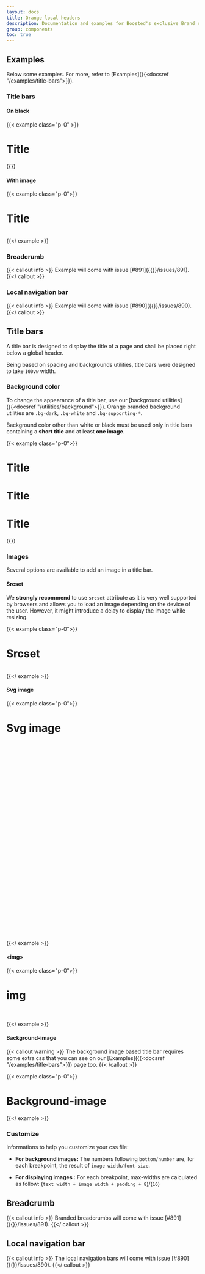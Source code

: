 ```yaml
---
layout: docs
title: Orange local headers
description: Documentation and examples for Boosted's exclusive Brand responsive title bars, breadcrumbs and local navigation bars.
group: components
toc: true
---
```


## Examples
Below some examples. For more, refer to [Examples]({{<docsref "/examples/title-bars">}}).
### Title bars
#### On black

{{< example class="p-0" >}}
 <div class="bg-dark title-bar">
    <div class="px-1 px-md-2 px-lg-4 px-xxl-0">
      <div class="px-xl-3 px-xxl-2 container-xxl d-flex">
        <div class="pt-3 pt-md-4 pb-2 pb-md-3">
          <h1 class="py-xl-1 m-0">Title</h1>
        </div>
      </div>
    </div>
  </div>
{{</ example >}}

#### With image

{{< example class="p-0">}}
 <div class="bg-supporting-pink title-bar">
    <div class="px-1 px-md-2 px-lg-4 px-xxl-0">
      <div class="px-xl-3 px-xxl-2 container-xxl d-flex">
        <div class="pt-3 pt-md-4 pb-2 pb-md-3">
          <h1 class="py-xl-1 m-0">Title</h1>
        </div>
        <div class="pt-1 pt-md-2 ms-auto mt-auto text-end m-0">
          <picture>
            <source media="(min-width:1440px)" srcset="/docs/{{< param docs_version >}}/assets/img/title-bars-illustrations/illustration-1440.png">
            <source media="(min-width:1280px)" srcset="/docs/{{< param docs_version >}}/assets/img/title-bars-illustrations/illustration-1280.png">
            <source media="(min-width:1024px)" srcset="/docs/{{< param docs_version >}}/assets/img/title-bars-illustrations/illustration-1024.png">
            <source media="(min-width:768px)" srcset="/docs/{{< param docs_version >}}/assets/img/title-bars-illustrations/illustration-768.png">
            <source media="(min-width:480px)" srcset="/docs/{{< param docs_version >}}/assets/img/title-bars-illustrations/illustration-480.png">
            <source media="(min-width:320px)" srcset="/docs/{{< param docs_version >}}/assets/img/title-bars-illustrations/illustration-320.png">
            <img src="/docs/{{< param docs_version >}}/assets/img/title-bars-illustrations/illustration-320.png" alt=""/>
          </picture>
        </div>
      </div>
    </div>
  </div>

{{</ example >}}

### Breadcrumb

{{< callout info >}}
Example will come with issue [#891]({{<param repo>}}/issues/891).
{{</ callout >}}
### Local navigation bar

{{< callout info >}}
Example will come with issue [#890]({{<param repo>}}/issues/890).
{{</ callout >}}

## Title bars

A title bar is designed to display the title of a page and shall be placed right below a global header.

Being based on spacing and backgrounds utilities, title bars were designed to take `100vw` width.


### Background color

To change the appearance of a title bar, use our [background utilities]({{<docsref "/utilities/background">}}). Orange branded background utilities are `.bg-dark`, `.bg-white` and `.bg-supporting-*`.

Background color other than white or black must be used only in title bars containing a **short title** and at least **one image**.

{{< example class="p-0">}}
<div class="bg-body title-bar">
  <div class="px-2 px-md-3 px-lg-4 px-xxl-5">
    <div class="px-lg-2 px-xl-3 px-xxl-2 d-flex">
      <div class="pt-3 pt-md-4 pb-2 pb-md-3">
        <h1 class="py-xl-1 m-0">Title</h1>
      </div>
    </div>
  </div>
</div>

<div class="mt-3 bg-light"></div>

<div class="bg-dark  title-bar">
  <div class="px-2 px-md-3 px-lg-4 px-xxl-5">
    <div class="px-lg-2 px-xl-3 px-xxl-2 d-flex">
      <div class="pt-3 pt-md-4 pb-2 pb-md-3">
        <h1 class="py-xl-1 m-0">Title</h1>
      </div>
    </div>
  </div>
</div>

<div class="mt-3 bg-light"></div>

 <div class="bg-supporting-pink title-bar">
    <div class="px-1 px-md-2 px-lg-4 px-xxl-0">
      <div class="px-xl-3 px-xxl-2 container-xxl d-flex">
        <div class="pt-3 pt-md-4 pb-2 pb-md-3">
          <h1 class="py-xl-1 m-0">Title</h1>
        </div>
        <div class="pt-1 pt-md-2 ms-auto mt-auto text-end m-0">
          <picture>
            <source media="(min-width:1440px)" srcset="/docs/{{< param docs_version >}}/assets/img/title-bars-illustrations/illustration-1440.png">
            <source media="(min-width:1280px)" srcset="/docs/{{< param docs_version >}}/assets/img/title-bars-illustrations/illustration-1280.png">
            <source media="(min-width:1024px)" srcset="/docs/{{< param docs_version >}}/assets/img/title-bars-illustrations/illustration-1024.png">
            <source media="(min-width:768px)" srcset="/docs/{{< param docs_version >}}/assets/img/title-bars-illustrations/illustration-768.png">
            <source media="(min-width:480px)" srcset="/docs/{{< param docs_version >}}/assets/img/title-bars-illustrations/illustration-480.png">
            <source media="(min-width:320px)" srcset="/docs/{{< param docs_version >}}/assets/img/title-bars-illustrations/illustration-320.png">
            <img src="/docs/{{< param docs_version >}}/assets/img/title-bars-illustrations/illustration-320.png" alt=""/>
          </picture>
        </div>
      </div>
    </div>
  </div>
{{</ example >}}

### Images

Several options are available to add an image in a title bar.

#### Srcset
We **strongly recommend** to use `srcset` attribute as it is very well supported by browsers and allows you to load an image depending on the device of the user. However, it might introduce a delay to display the image while resizing.

{{< example class="p-0">}}
 <div class="bg-supporting-pink title-bar">
    <div class="px-1 px-md-2 px-lg-4 px-xxl-0">
      <div class="px-xl-3 px-xxl-2 container-xxl d-flex">
        <div class="pt-3 pt-md-4 pb-2 pb-md-3">
          <h1 class="py-xl-1 m-0">Srcset</h1>
        </div>
        <div class="pt-1 pt-md-2 ms-auto mt-auto text-end m-0">
          <picture>
            <source media="(min-width:1440px)" srcset="/docs/{{< param docs_version >}}/assets/img/title-bars-illustrations/illustration-1440.png">
            <source media="(min-width:1280px)" srcset="/docs/{{< param docs_version >}}/assets/img/title-bars-illustrations/illustration-1280.png">
            <source media="(min-width:1024px)" srcset="/docs/{{< param docs_version >}}/assets/img/title-bars-illustrations/illustration-1024.png">
            <source media="(min-width:768px)" srcset="/docs/{{< param docs_version >}}/assets/img/title-bars-illustrations/illustration-768.png">
            <source media="(min-width:480px)" srcset="/docs/{{< param docs_version >}}/assets/img/title-bars-illustrations/illustration-480.png">
            <source media="(min-width:320px)" srcset="/docs/{{< param docs_version >}}/assets/img/title-bars-illustrations/illustration-320.png">
            <img src="/docs/{{< param docs_version >}}/assets/img/title-bars-illustrations/illustration-320.png" alt=""/>
          </picture>
        </div>
      </div>
    </div>
  </div>

{{</ example >}}

#### Svg image

{{< example class="p-0">}}
  <div class="bg-supporting-purple title-bar">
    <div class="px-1 px-md-2 px-lg-4 px-xxl-0">
      <div class="px-xl-3 px-xxl-2 container-xxl d-flex">
        <div class="pt-3 pt-md-4 pb-2 pb-md-3">
          <h1 class="py-xl-1 m-0">Svg image</h1>
        </div>
        <div class="pt-1 pt-md-2 ms-auto mt-auto text-end m-0 d-flex gap-2">
          <svg viewBox="0 0 50 50"  aria-hidden="true" focusable="false">
            <use xlink:href="/docs/{{< param docs_version >}}/assets/img/boosted-sprite.svg#logo"/>
          </svg>
        </div>
      </div>
    </div>
  </div>

{{</ example >}}

#### \<img\>

{{< example class="p-0">}}
  <div class="bg-supporting-green title-bar">
    <div class="px-1 px-md-2 px-lg-4 px-xxl-0">
      <div class="px-xl-3 px-xxl-2 container-xxl d-flex">
        <div class="pt-3 pt-md-4 pb-2 pb-md-3">
          <h1 class="py-xl-1 m-0">img</h1>
        </div>
        <div class="pt-1 pt-md-2 ms-auto mt-auto text-end m-0">
          <img src="/docs/{{< param docs_version >}}/assets/img/title-bars-illustrations/illustration-320.png" alt="" class="d-sm-none" />
          <img src="/docs/{{< param docs_version >}}/assets/img/title-bars-illustrations/illustration-480.png" alt="" class="d-none d-sm-block d-md-none" />
          <img src="/docs/{{< param docs_version >}}/assets/img/title-bars-illustrations/illustration-768.png" alt="" class="d-none d-md-block d-lg-none" />
          <img src="/docs/{{< param docs_version >}}/assets/img/title-bars-illustrations/illustration-1024.png" alt="" class="d-none d-lg-block d-xl-none" />
          <img src="/docs/{{< param docs_version >}}/assets/img/title-bars-illustrations/illustration-1280.png" alt="" class="d-none d-xl-block d-xxl-none" />
          <img src="/docs/{{< param docs_version >}}/assets/img/title-bars-illustrations/illustration-1440.png" alt="" class="d-none d-xxl-block" />
        </div>
      </div>
    </div>
  </div>

{{</ example >}}

#### Background-image

{{< callout warning >}}
The background image based title bar requires some extra css that you can see on our [Examples]({{<docsref "/examples/title-bars">}}) page too.
{{< /callout >}}

{{< example class="p-0">}}
  <div class="bg-supporting-blue title-bar">
    <div class="px-1 px-md-2 px-lg-4 px-xxl-0">
      <div class="px-xl-3 px-xxl-2 container-xxl d-flex">
        <div class="pt-3 pt-md-4 pb-2 pb-md-3">
          <h1 class="py-xl-1 m-0 me-1">Background-image</h1>
        </div>
        <div class="mt-auto col m-0 example-title-bar-custom-background"></div>
      </div>
    </div>
  </div>

{{</ example >}}

### Customize

Informations to help you customize your css file:

- **For background images:**
The numbers following `bottom/number` are, for each breakpoint, the result of `image width/font-size`.

- **For displaying images :**
For each breakpoint, max-widths are calculated as follow: (`text width + image width + padding + 8`)/(`16`)

## Breadcrumb

{{< callout info >}}
Branded breadcrumbs will come with issue [#891]({{<param repo>}}/issues/891).
{{</ callout >}}

## Local navigation bar

{{< callout info >}}
The local navigation bars will come with issue [#890]({{<param repo>}}/issues/890).
{{</ callout >}}


